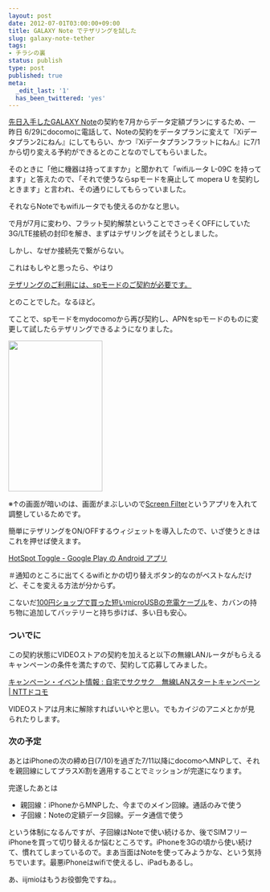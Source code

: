 ```yaml
---
layout: post
date: 2012-07-01T03:00:00+09:00
title: GALAXY Note でテザリングを試した
slug: galaxy-note-tether
tags:
- チラシの裏
status: publish
type: post
published: true
meta:
  _edit_last: '1'
  has_been_twittered: 'yes'
---
```

<a href="http://wo.skr.jp/wp/2012/06/galaxy-note-sc-05d-and-mobile-plan.html">先日入手したGALAXY Note</a>の契約を7月からデータ定額プランにするため、一昨日 6/29にdocomoに電話して、Noteの契約をデータプランに変えて『Xiデータプラン2にねん』にしてもらい、かつ『Xiデータプランフラットにねん』に7/1から切り変える予約ができるとのことなのでしてもらいました。

そのときに「他に機器は持ってますか」と聞かれて「wifiルータ L-09C を持ってます」と答えたので、「それで使うならspモードを廃止して mopera U を契約しときます」と言われ、その通りにしてもらっていました。

それならNoteでもwifiルータでも使えるのかなと思い。

で月が7月に変わり、フラット契約解禁ということでさっそくOFFにしていた3G/LTE接続の封印を解き、まずはテザリングを試そうとしました。

しかし、なぜか接続先で繋がらない。

これはもしやと思ったら、やはり

<a href="http://www.nttdocomo.co.jp/service/func_tool/tethering/notice/index.html">テザリングのご利用には、spモードのご契約が必要です。</a>

とのことでした。なるほど。

てことで、spモードをmydocomoから再び契約し、APNをspモードのものに変更して試したらテザリングできるようになりました。

<a href="http://wo.skr.jp/images/uploads/2012/07/export_01.png"><img src="http://wo.skr.jp/images/uploads/2012/07/export_01-187x300.png" alt="" title="export_01" width="187" height="300" class="alignnone size-medium wp-image-458" /></a>

※↑の画面が暗いのは、画面がまぶしいので<a href="https://play.google.com/store/apps/details?id=com.haxor">Screen Filter</a>というアプリを入れて調整しているためです。

<!--more-->

簡単にテザリングをON/OFFするウィジェットを導入したので、いざ使うときはこれを押せば使えます。

<a href="https://play.google.com/store/apps/details?id=bohlool.net.toogleHotspot">HotSpot Toggle - Google Play の Android アプリ</a>

＃通知のところに出てくるwifiとかの切り替えボタン的なのがベストなんだけど、そこを変える方法が分からず。

こないだ<a href="http://instagram.com/p/MYAGnkCSjd/">100円ショップで買った短いmicroUSBの充電ケーブル</a>を、カバンの持ち物に追加してバッテリーと持ち歩けば、多い日も安心。


### ついでに

この契約状態にVIDEOストアの契約を加えると以下の無線LANルータがもらえるキャンペーンの条件を満たすので、契約して応募してみました。

<a href="http://www.nttdocomo.co.jp/campaign_event/wireless_lan_start/index.html">キャンペーン・イベント情報 : 自宅でサクサク　無線LANスタートキャンペーン | NTTドコモ</a> 

VIDEOストアは月末に解除すればいいやと思い。でもカイジのアニメとかが見られたりします。

### 次の予定

あとはiPhoneの次の締め日(7/10)を過ぎた7/11以降にdocomoへMNPして、それを親回線にしてプラスXi割を適用することでミッションが完遂になります。

完遂したあとは

- 親回線：iPhoneからMNPした、今までのメイン回線。通話のみで使う
- 子回線：Noteの定額データ回線。データ通信で使う

という体制になるんですが、子回線はNoteで使い続けるか、後でSIMフリーiPhoneを買って切り替えるか悩むところです。iPhoneを3Gの頃から使い続けて、慣れてしまっているので。まあ当面はNoteを使ってみようかな、という気持ちでいます。最悪iPhoneはwifiで使えるし、iPadもあるし。

あ、iijmioはもうお役御免ですね。。
